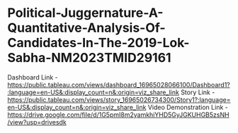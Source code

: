 # Political-Juggernature-A-Quantitative-Analysis-Of-Candidates-In-The-2019-Lok-Sabha-NM2023TMID29161
Dashboard Link - https://public.tableau.com/views/dashboard_16965028066100/Dashboard1?:language=en-US&:display_count=n&:origin=viz_share_link
Story Link - https://public.tableau.com/views/story_16965026734300/Story1?:language=en-US&:display_count=n&:origin=viz_share_link
Video Demonstration Link - https://drive.google.com/file/d/1G5pmI8m2yamkhiYHD5GyJGKUHGB5zsNH/view?usp=drivesdk
